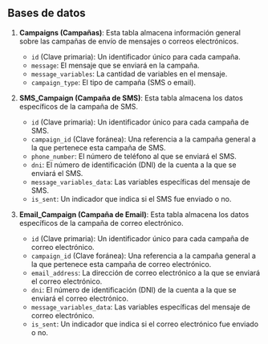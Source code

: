 
## Bases de datos

1. **Campaigns (Campañas)**: Esta tabla almacena información general sobre las campañas de envío de mensajes o correos electrónicos.

   - `id` (Clave primaria): Un identificador único para cada campaña.
   - `message`: El mensaje que se enviará en la campaña.
   - `message_variables`: La cantidad de variables en el mensaje.
   - `campaign_type`: El tipo de campaña (SMS o email).

2. **SMS_Campaign (Campaña de SMS)**: Esta tabla almacena los datos específicos de la campaña de SMS.

   - `id` (Clave primaria): Un identificador único para cada campaña de SMS.
   - `campaign_id` (Clave foránea): Una referencia a la campaña general a la que pertenece esta campaña de SMS.
   - `phone_number`: El número de teléfono al que se enviará el SMS.
   - `dni`: El número de identificación (DNI) de la cuenta a la que se enviará el SMS.
   - `message_variables_data`: Las variables específicas del mensaje de SMS.
   - `is_sent`: Un indicador que indica si el SMS fue enviado o no.

3. **Email_Campaign (Campaña de Email)**: Esta tabla almacena los datos específicos de la campaña de correo electrónico.

   - `id` (Clave primaria): Un identificador único para cada campaña de correo electrónico.
   - `campaign_id` (Clave foránea): Una referencia a la campaña general a la que pertenece esta campaña de correo electrónico.
   - `email_address`: La dirección de correo electrónico a la que se enviará el correo electrónico.
   - `dni`: El número de identificación (DNI) de la cuenta a la que se enviará el correo electrónico.
   - `message_variables_data`: Las variables específicas del mensaje de correo electrónico.
   - `is_sent`: Un indicador que indica si el correo electrónico fue enviado o no.